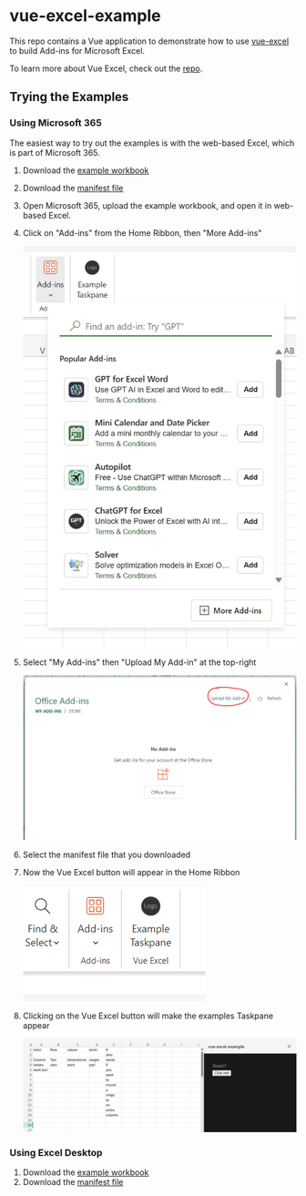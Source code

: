 # vue-excel-example

This repo contains a Vue application to demonstrate how to use [vue-excel](https://github.com/demsullivan/vue-excel) to build Add-ins for Microsoft Excel.

To learn more about Vue Excel, check out the [repo](https://github.com/demsullivan/vue-excel).

## Trying the Examples

### Using Microsoft 365

The easiest way to try out the examples is with the web-based Excel, which is part of Microsoft 365.

1. Download the [example workbook](https://demsullivan.github.io/vue-excel-example/ExampleWorkbook.xlsx)
2. Download the [manifest file](https://raw.githubusercontent.com/demsullivan/vue-excel-example/main/manifest.xml)
3. Open Microsoft 365, upload the example workbook, and open it in web-based Excel.
4. Click on "Add-ins" from the Home Ribbon, then "More Add-ins"

    ![The Add-ins menu in Excel](./docs/addins.png)

5. Select "My Add-ins" then "Upload My Add-in" at the top-right

    ![The Add-ins dialog and Upload link](./docs/upload-addin.png)
6. Select the manifest file that you downloaded

7. Now the Vue Excel button will appear in the Home Ribbon

    ![The Vue Excel Add-in button in the Home Ribbon](./docs/vue-excel-addin.png)

8. Clicking on the Vue Excel button will make the examples Taskpane appear

    ![Vue Excel examples Taskpane](./docs/taskpane.png)

### Using Excel Desktop

1. Download the [example workbook](https://demsullivan.github.io/vue-excel-example/ExampleWorkbook.xlsx)
2. Download the [manifest file](https://raw.githubusercontent.com/demsullivan/vue-excel-example/main/manifest.xml)